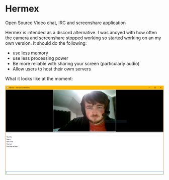 # Hermex
Open Source Video chat, IRC and screenshare application

Hermex is intended as a discord alternative. I was anoyed with how often the camera and screenshare stopped working so started working on an my own version. It should do the following:
* use less memory
* use less processing power
* Be more reliable with sharing your screen (particularly audio)
* Allow users to host their owm servers

What it looks like at the moment:

![alt text](https://raw.githubusercontent.com/Gnomorian/Hermex/master/screenshots/hermex1.PNG "Logo Title Text 1")
